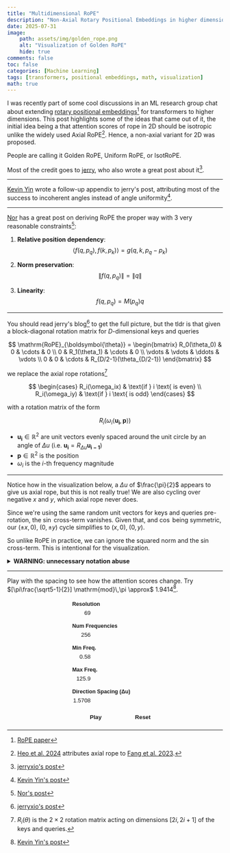 ```yaml
---
title: "Multidimensional RoPE"
description: "Non-Axial Rotary Positional Embeddings in higher dimensions."
date: 2025-07-31
image: 
    path: assets/img/golden_rope.png
    alt: "Visualization of Golden RoPE"
    hide: true
comments: false
toc: false
categories: [Machine Learning]
tags: [transformers, positional embeddings, math, visualization]
math: true
---
```


I was recently part of some cool discussions in an ML research group chat about extending [rotary positional embeddings](https://arxiv.org/abs/2104.09864)[^rope-paper] for transformers to higher dimensions. This post highlights some of the ideas that came out of it, the initial idea being a that attention scores of rope in 2D should be isotropic unlike the widely used Axial RoPE[^axial-rope]. Hence, a non-axial variant for 2D was proposed.

People are calling it Golden RoPE, Uniform RoPE, or IsotRoPE. 

Most of the credit goes to [jerry](https://jerryxio.ng/), who also wrote a great post about it[^jerrys-post].

---

[Kevin Yin](https://my-astro-app.kyinmath-cf.workers.dev/) wrote a follow-up appendix to jerry's post, attributing most of the success to incoherent angles instead of angle uniformity[^kevins-post].

---

[Nor](https://nor-blog.pages.dev/) has a great post on deriving RoPE the proper way with 3 very reasonable constraints[^nor-post]:

1.  **Relative position dependency**:
    $$ \langle f(q, p_q), f(k, p_k) \rangle = g(q, k, p_q - p_k) $$

2.  **Norm preservation**:
    $$ \|f(q, p_q)\| = \|q\| $$

3.  **Linearity**:
    $$ f(q, p_q) = M(p_q)q $$

---

You should read jerry's blog[^jerrys-post] to get the full picture, but the tldr is that given a block-diagonal rotation matrix for $D$-dimensional keys and queries

$$
\mathrm{RoPE}_{\boldsymbol{\theta}} =
\begin{bmatrix}
R_0(\theta_0) & 0 & \cdots & 0 \\
0 & R_1(\theta_1) & \cdots & 0 \\
\vdots & \vdots & \ddots & \vdots \\
0 & 0 & \cdots & R_{D/2-1}(\theta_{D/2-1})
\end{bmatrix}
$$

we replace the axial rope rotations[^rotation-matrix]


$$
\begin{cases}
R_i(\omega_ix) & \text{if } i \text{ is even} \\
R_i(\omega_iy) & \text{if } i \text{ is odd}
\end{cases}
$$


with a rotation matrix of the form

$$R_i(\omega_i\langle \boldsymbol{u_i}, \boldsymbol{p}\rangle)$$

- $\boldsymbol{u_i} \in \mathbb{R}^2$ are unit vectors evenly spaced around the unit circle by an angle of $\Delta u$ (i.e. $\boldsymbol{u_i} = R_{\Delta u}\boldsymbol{u_{i-1}}$)
- $\boldsymbol{p} \in \mathbb{R}^2$ is the position
- $\omega_i$ is the $i$-th frequency magnitude

<!-- <div class="aside"> -->
---

Notice how in the visualization below, a $\Delta u$ of $\frac{\pi}{2}$ appears to give us axial rope, but this is not really true! We are also cycling over negative $x$ and $y$, which axial rope never does.

Since we're using the same random unit vectors for keys and queries pre-rotation, the $\sin$ cross-term vanishes. Given that, and $\cos$ being symmetric, our $(\pm x,0),\;(0,\pm y)$ cycle simplifies to $(x,0),\;(0,y)$.


So unlike RoPE in practice, we can ignore the squared norm and the $\sin$ cross-term. This is intentional for the visualization.


<details>
<summary><b>WARNING: unnecessary notation abuse</b></summary>

i.e. if we look at just a single pair of $q :=\boldsymbol{Q}_{xy}$ and $k :=\boldsymbol{K}_{xy}$, we get:

$$
\begin{aligned}

q = k \implies
% \mathrm{score}(q, k) &= 
\langle R(\theta_q)q,\ R(\theta_k)k \rangle
&= \langle R(\theta_q)q,\ R(\theta_q + \Delta\theta)q \rangle \\[4px]
&= q^\top R(\Delta\theta)\,q \\[4px]
&= \|q\|^2 \cos(\Delta\theta) + 
\underbrace{(q_x q_y - q_y q_x)}_{\text{vanishes}}\sin(\Delta\theta) \\[4px]
&= \|q\|^2 \cos(\Delta\theta) \qquad \text{since $q$ is a unit vector} \\[4px]
&= \cos(\Delta\theta) = \cos(-\Delta\theta)

\end{aligned}
$$

</details>

<!-- </div> -->

---

Play with the spacing to see how the attention scores change. Try $[\pi\frac{\sqrt5-1}{2}] \mathrm{mod}\,\pi \approx$ 1.9414[^kevins-post].


[^jerrys-post]: [jerryxio's post](https://jerryxio.ng/posts/nd-rope/)
[^kevins-post]: [Kevin Yin's post](https://my-astro-app.kyinmath-cf.workers.dev/blog/rope/)
[^nor-post]: [Nor's post](https://nor-blog.pages.dev/posts/2025-07-28-deriving-rope/)
[^rope-paper]: [RoPE paper](https://arxiv.org/abs/2104.09864)
[^axial-rope]: [Heo et al. 2024](https://arxiv.org/abs/2403.13298) attributes axial rope to [Fang et al. 2023](https://arxiv.org/abs/2303.11331).
[^rotation-matrix]: $R_i(\theta)$ is the $2\times2$ rotation matrix acting on dimensions $[2i, 2i+1]$ of the keys and queries.


<script src="https://d3js.org/d3.v7.min.js"></script>

<style>
  .rope-container {
    display: flex;
    justify-content: center;
    align-items: flex-start;
    margin-top: 20px;
    gap: 20px;
  }
  .controls-panel {
    display: flex;
    flex-direction: column;
    gap: 15px;
    width: 220px;
    text-align: left;
    font-family: sans-serif;
  }
  .control-group {
    display: flex;
    flex-direction: column;
  }
  .control-group label {
    margin-bottom: 5px;
    font-weight: bold;
    font-size: 0.9em;
    color: var(--text-color);
  }
  .input-slider-group {
    display: flex;
    align-items: center;
    gap: 10px;
  }
  .input-slider-group input[type="number"] {
    width: 60px;
    text-align: right;
    background-color: var(--main-bg-color);
    color: var(--text-color);
    border: 1px solid var(--border-color);
    border-radius: 5px;
  }
  /* Custom Range Slider Styles */
    input[type="range"] {
        -webkit-appearance: none;
        appearance: none;
        width: 100%;
        height: 4px;
        background: var(--button-bg);
        border-radius: 5px;
        outline: none;
    }

    input[type="range"]::-webkit-slider-thumb {
        -webkit-appearance: none;
        appearance: none;
        width: 16px;
        height: 16px;
        background: var(--text-color);
        cursor: pointer;
        border-radius: 50%;
    }

    input[type="range"]::-moz-range-thumb {
        width: 16px;
        height: 16px;
        background: var(--text-color);
        cursor: pointer;
        border-radius: 50%;
        border: none;
    }
  #tooltip {
    position: fixed; /* Use fixed positioning */
    display: none;
    background: rgba(0, 0, 0, 0.4);
    color: white;
    padding: 5px 10px;
    border-radius: 5px;
    font-family: sans-serif;
    pointer-events: none;
  }
  #animate-phi-button, #reset-button {
      width: 100%;
      padding: 8px;
      font-weight: bold;
      background-color: var(--button-bg);
      border: 1px solid var(--button-border-color);
      color: var(--button-text-color);
      border-radius: 5px;
      cursor: pointer;
  }
  .button-group {
      display: flex;
  }
  .button-group button {
      flex-grow: 1;
  }
  .button-group button:hover {
      background-color: var(--button-hover-bg);
  }
  .button-group button:first-child {
      border-top-right-radius: 0;
      border-bottom-right-radius: 0;
      border-right: 0.5px solid var(--button-border-color);
  }
  .button-group button:last-child {
      border-top-left-radius: 0;
      border-bottom-left-radius: 0;
      border-left: 0.5px solid var(--button-border-color);
  }
</style>

<div class="rope-container">
  <canvas id="rope-canvas" width="400" height="400" style="border:1px solid var(--border-color); border-radius: 5px; background-color: white; image-rendering: pixelated;"></canvas>
  <div class="controls-panel">
    <div class="control-group">
      <label for="res-input">Resolution</label>
      <div class="input-slider-group">
        <input type="number" id="res-input" min="9" max="101" value="69" step="2">
        <input type="range" id="res-slider" min="9" max="101" value="69" step="2">
      </div>
    </div>
    <div class="control-group">
      <label for="n-freqs-input">Num Frequencies</label>
      <div class="input-slider-group">
        <input type="number" id="n-freqs-input" min="1" max="256" value="256" step="1">
        <input type="range" id="n-freqs-slider" min="1" max="256" value="256" step="1">
      </div>
    </div>
    <div class="control-group">
      <label for="min-freq-input">Min Freq.</label>
      <div class="input-slider-group">
        <input type="number" id="min-freq-input" min="0.01" max="50" value="0.58" step="0.01">
        <input type="range" id="min-freq-slider" min="0" max="100" value="0">
      </div>
    </div>
    <div class="control-group">
      <label for="max-freq-input">Max Freq.</label>
      <div class="input-slider-group">
        <input type="number" id="max-freq-input" min="1" max="1000" value="125.9" step="0.1">
        <input type="range" id="max-freq-slider" min="0" max="100" value="0">
      </div>
    </div>
    <div class="control-group">
        <label for="phi-spacing-input">Direction Spacing (Δu)</label>
        <div class="input-slider-group">
            <input type="number" id="phi-spacing-input" min="0" max="3.1415" value="1.5708" step="0.0001">
            <input type="range" id="phi-spacing-slider" min="0" max="31415" value="15708">
        </div>
    </div>
    <div class="control-group" style="display: none;">
      <label for="center-x-input">Center X</label>
      <div class="input-slider-group">
        <input type="number" id="center-x-input" value="0" step="1">
        <input type="range" id="center-x-slider" value="0" step="1">
      </div>
    </div>
    <div class="control-group" style="display: none;">
      <label for="center-y-input">Center Y</label>
      <div class="input-slider-group">
        <input type="number" id="center-y-input" value="0" step="1">
        <input type="range" id="center-y-slider" value="0" step="1">
      </div>
    </div>
    <div class="control-group">
        <div class="button-group">
            <button id="animate-phi-button">Play</button>
            <button id="reset-button">Reset</button>
        </div>
    </div>
    <div id="speed-control-group" class="control-group" style="display: none;">
        <label for="speed-slider">Animation Speed</label>
        <div class="input-slider-group">
            <input type="range" id="speed-slider" min="1" max="100" value="6">
        </div>
    </div>
  </div>
  <div id="tooltip"></div>
</div>

<script>
document.addEventListener('DOMContentLoaded', function () {
    const resSlider = document.getElementById('res-slider');
    const nFreqsSlider = document.getElementById('n-freqs-slider');
    const minFreqSlider = document.getElementById('min-freq-slider');
    const maxFreqSlider = document.getElementById('max-freq-slider');
    const phiSpacingSlider = document.getElementById('phi-spacing-slider');
    const animatePhiButton = document.getElementById('animate-phi-button');
    const resetButton = document.getElementById('reset-button');
    const speedSlider = document.getElementById('speed-slider');
    const speedControlGroup = document.getElementById('speed-control-group');
    const centerXSlider = document.getElementById('center-x-slider');
    const centerYSlider = document.getElementById('center-y-slider');

    const resInput = document.getElementById('res-input');
    const nFreqsInput = document.getElementById('n-freqs-input');
    const minFreqInput = document.getElementById('min-freq-input');
    const maxFreqInput = document.getElementById('max-freq-input');
    const phiSpacingInput = document.getElementById('phi-spacing-input');
    const centerXInput = document.getElementById('center-x-input');
    const centerYInput = document.getElementById('center-y-input');
    
    const ropeCanvas = document.getElementById('rope-canvas');
    const ropeCtx = ropeCanvas.getContext('2d');
    ropeCtx.imageSmoothingEnabled = false;
    
    const min_log_min = Math.log10(0.01);
    const min_log_max = Math.log10(50);
    const max_log_min = Math.log10(1);
    const max_log_max = Math.log10(1000);
    
    const color = d3.scaleSequential(d3.interpolateCubehelixDefault).domain([-1, 1]);
    let currentData = null;
    let currentRes = 0;
    let animationFrameId = null;

    function updateCenterSliders() {
        const res = parseInt(resInput.value, 10);
        const halfRes = Math.floor(res / 2);

        centerXSlider.min = -halfRes;
        centerXSlider.max = halfRes;
        centerXInput.min = -halfRes;
        centerXInput.max = halfRes;

        centerYSlider.min = -halfRes;
        centerYSlider.max = halfRes;
        centerYInput.min = -halfRes;
        centerYInput.max = halfRes;
        
        const currentX = parseInt(centerXInput.value, 10);
        const currentY = parseInt(centerYInput.value, 10);

        centerXInput.value = Math.max(-halfRes, Math.min(halfRes, currentX));
        centerYInput.value = Math.max(-halfRes, Math.min(halfRes, currentY));
        centerXSlider.value = centerXInput.value;
        centerYSlider.value = centerYInput.value;
    }

    function linspace(a, b, n) {
        if (n < 2) return n === 1 ? [a] : [];
        const arr = new Array(n);
        const step = (b - a) / (n - 1);
        for (let i = 0; i < n; i++) arr[i] = a + i * step;
        return arr;
    }

    function computeAlignment(N, minFreq, maxFreq, nFreqs, phiSpacing, refX, refY) {
        const hh = linspace(-1, 1, N);
        const ww = linspace(-1, 1, N);
        
        const refX_norm = ww[refX + Math.floor(N/2)];
        const refY_norm = hh[refY + Math.floor(N/2)];
        
        const B = 1;

        const freqs = new Float64Array(nFreqs * 2);
        for (let f = 0; f < nFreqs; f++) {
            const phi = f * phiSpacing;
            const dx = Math.cos(phi);
            const dy = Math.sin(phi);
            const scale = minFreq * Math.pow(maxFreq / minFreq, nFreqs === 1 ? 0 : f / (nFreqs - 1));
            freqs[2 * f] = dx * scale;
            freqs[2 * f + 1] = dy * scale;
        }

        const align = new Float64Array(N * N);
        for (let i = 0; i < N; i++) {
            const posY = hh[i];
            for (let j = 0; j < N; j++) {
                const posX = ww[j];
                let sum = 0;

                for (let f = 0; f < nFreqs; f++) {
                    const fx = freqs[2 * f];
                    const fy = freqs[2 * f + 1];
                    const theta_pos = fx * posX + fy * posY;
                    const theta_ref = fx * refX_norm + fy * refY_norm;
                    const delta_theta = theta_pos - theta_ref;
                    const c = Math.cos(delta_theta);

                    sum += c
                }
                align[i * N + j] = Math.max(0, sum / (B * nFreqs));
            }
        }
        return align;
    }

    function drawRope() {
        let res = parseInt(resInput.value, 10);
        const nFreqs = parseInt(nFreqsInput.value, 10);
        const min_freq = parseFloat(minFreqInput.value);
        const max_freq = parseFloat(maxFreqInput.value);
        const phi_spacing = parseFloat(phiSpacingInput.value);
        const centerX = parseInt(centerXInput.value, 10);
        const centerY = parseInt(centerYInput.value, 10);
        
        currentRes = res;
        currentData = computeAlignment(res, min_freq, max_freq, nFreqs, phi_spacing, centerX, centerY);

        const img = ropeCtx.createImageData(res, res);
        for (let i = 0; i < currentData.length; i++) {
            const c = d3.rgb(color(currentData[i]));
            img.data[i * 4] = c.r;
            img.data[i * 4 + 1] = c.g;
            img.data[i * 4 + 2] = c.b;
            img.data[i * 4 + 3] = 255;
        }
        
        const tempCanvas = document.createElement('canvas');
        tempCanvas.width = res;
        tempCanvas.height = res;
        tempCanvas.getContext('2d').putImageData(img, 0, 0);

        ropeCtx.clearRect(0, 0, ropeCanvas.width, ropeCanvas.height);
        ropeCtx.drawImage(tempCanvas, 0, 0, ropeCanvas.width, ropeCanvas.height);
    }

    function updateFromSliders() {
        resInput.value = resSlider.value;
        if (parseInt(resInput.value, 10) !== currentRes) {
            updateCenterSliders();
        }
        nFreqsInput.value = nFreqsSlider.value;
        minFreqInput.value = Math.pow(10, min_log_min + (minFreqSlider.value/100) * (min_log_max - min_log_min)).toFixed(2);
        maxFreqInput.value = Math.pow(10, max_log_min + (maxFreqSlider.value/100) * (max_log_max - max_log_min)).toFixed(1);
        phiSpacingInput.value = (phiSpacingSlider.value / 10000).toFixed(4);
        centerXInput.value = centerXSlider.value;
        centerYInput.value = centerYSlider.value;
        drawRope();
    }
    
    function updateFromInputs(){
        resSlider.value = resInput.value;
        if (parseInt(resInput.value, 10) !== currentRes) {
            updateCenterSliders();
        }
        nFreqsSlider.value = nFreqsInput.value;
        minFreqSlider.value = 100 * (Math.log10(minFreqInput.value) - min_log_min) / (min_log_max - min_log_min);
        maxFreqSlider.value = 100 * (Math.log10(maxFreqInput.value) - max_log_min) / (max_log_max - max_log_min);
        phiSpacingSlider.value = phiSpacingInput.value * 10000;
        centerXSlider.value = centerXInput.value;
        centerYSlider.value = centerYInput.value;
        drawRope();
    }
    
    function setInitialValues() {
        resInput.value = 69;
        nFreqsInput.value = 256;
        minFreqInput.value = 0.58;
        maxFreqInput.value = 125.9;
        phiSpacingInput.value = 1.5708;
        centerXInput.value = 0;
        centerYInput.value = 0;
        updateCenterSliders();
        updateFromInputs();
    }
    
    function animatePhi() {
        let currentValue = parseInt(phiSpacingSlider.value, 10);
        currentValue += parseInt(speedSlider.value, 10);
        if (currentValue > parseInt(phiSpacingSlider.max, 10)) {
            currentValue = 0;
        }
        phiSpacingSlider.value = currentValue;
        updateFromSliders();
        animationFrameId = requestAnimationFrame(animatePhi);
    }

    animatePhiButton.addEventListener('click', () => {
        if (animationFrameId) {
            cancelAnimationFrame(animationFrameId);
            animationFrameId = null;
            animatePhiButton.textContent = 'Play';
            speedControlGroup.style.display = 'none';
        } else {
            animatePhi();
            animatePhiButton.textContent = 'Cancel';
            speedControlGroup.style.display = 'block';
        }
    });

    resetButton.addEventListener('click', setInitialValues);

    [resSlider, nFreqsSlider, minFreqSlider, maxFreqSlider, phiSpacingSlider, centerXSlider, centerYSlider].forEach(s => s.addEventListener('input', updateFromSliders));
    [resInput, nFreqsInput, minFreqInput, maxFreqInput, phiSpacingInput, centerXInput, centerYInput].forEach(i => i.addEventListener('change', updateFromInputs));
    
    const tooltip = d3.select("#tooltip");
    ropeCanvas.addEventListener("mousemove", (e) => {
        if (!currentData) return;
        const rect = ropeCanvas.getBoundingClientRect();
        const x = Math.floor((e.clientX - rect.left) * (currentRes / rect.width));
        const y = Math.floor((e.clientY - rect.top) * (currentRes / rect.height));
        if (x < 0 || x >= currentRes || y < 0 || y >= currentRes) {
            tooltip.style("display", "none");
            return;
        }
        const v = currentData[y * currentRes + x];
        tooltip
            .style("left", `${e.clientX + 10}px`)
            .style("top", `${e.clientY + 10}px`)
            .style("display", "block")
            .text(`(${x - Math.floor(currentRes/2)}, ${y - Math.floor(currentRes/2)}): ${v.toFixed(4)}`);
    });
    ropeCanvas.addEventListener("mouseleave", () => tooltip.style("display", "none"));

    setInitialValues();
});
</script>
